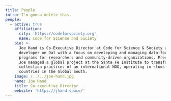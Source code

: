 ```yaml
---
title: People
intro: I'm gonna delete this.
people:
  - active: true
    affiliation:
      city: 'https://codeforsociety.org'
      name: Code for Science and Society
    bio: >-
      Joe Hand is Co-Executive Director at Code for Science & Society and a core
      developer on Dat with a focus on developing and managing data-focused
      programs for researchers and community-driven organizations. Previously,
      Joe managed a global project at the Santa Fe Institute to transform data
      collection practices of an international NGO, operating in slums across 30
      countries in the Global South.
    image: /../../joe-hand.jpg
    name: Joe Hand
    title: Co-executive Director
    website: 'https://jhand.space/'
---
```


